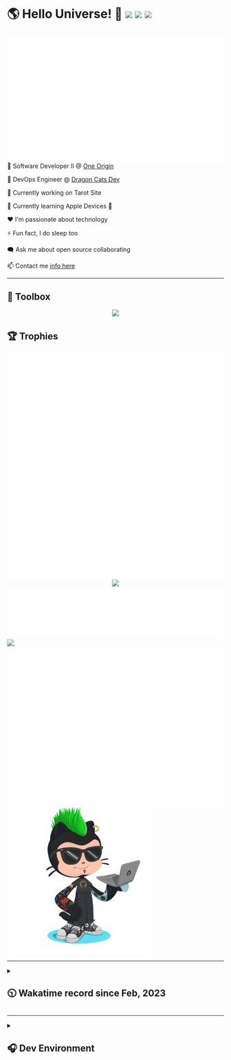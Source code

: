 <h1>🌎 Hello Universe! 👋
<img src='https://wakatime.com/badge/user/a61fe4dd-5464-48ee-825a-134d74f90884.svg?style=flat-square'>
<img src='https://api.visitorbadge.io/api/visitors?path=https%3A%2F%2Fgithub.com%2Fjmclain-origin&countColor=&style=flat-square' height='22'>
<img src='https://img.shields.io/github/followers/jmclain-origin?label=Followers&style=flat-square' height='22'>
</h1>

<img align='right' src='./assets/metrics.base.svg'>

💼 Software Developer II @ [One Origin](https://oneorigin.us/)

<!-- 💼 Engineer Consultant @ [Banyan Labs](https://banyanlabs.io/) -->

💼 DevOps Engineer @ [Dragon Cats Dev](https://DragonCats.dev/ "visit")

🔭 Currently working on Tarot Site

🌱 Currently learning Apple Devices 🤢

❤️ I'm passionate about technology

⚡ Fun fact, I do sleep too

🗨️ Ask me about open source collaborating

📫 Contact me [info here](https://www.joshmclain.com/#contact)

---

## 🧰 Toolbox

<p align="center">
  <a href="https://skillicons.dev">
    <img src="https://skillicons.dev/icons?i=md,html,css,js,regex,sass,tailwind,ts,react,styledcomponents,redux,next,gatsby,remix,vue,nuxt,nodejs,express,mongodb,jest,webpack,vite,rollup,docker,nginx,aws,heroku,vercel,netlify,linux,bash,powershell,vim,git,githubactions,github,gitlab,vscode,idea,maven,gradle,java,spring&theme=dark" />
  </a>
</p>

## 🏆 Trophies

<div align='center'>
<img src='./assets/metrics.plugin.achievements.compact.svg'>
<img src='./assets/metrics.plugin.habits.charts.svg'>
<img src='https://github-profile-trophy.vercel.app/?username=jmclain-origin&theme=darkhub&no-frame=true&margin-w=10'>
</div>

<div align=''>
<img src='./assets/metrics.plugin.habits.facts.svg'>
<img src='https://streak-stats.demolab.com?user=jmclain-origin&theme=dark' width='340'>
<div>
</div>

<img src='./assets/metrics.plugin.wakatime.svg'>
<img src='./assets/octocat.png' width='340'>
<!-- <img src='./assets/metrics.plugin.code.svg'> -->
</div>

---

<details>
<summary>

## 🕥 Wakatime record since Feb, 2023

</summary>

<!--START_SECTION:waka-->
![Code Time](http://img.shields.io/badge/Code%20Time-566%20hrs%2014%20mins-blue)

![Profile Views](http://img.shields.io/badge/Profile%20Views-10-blue)

**🐱 My GitHub Data** 

> 📦 136.6 kB Used in GitHub's Storage 
 > 
> 🏆 708 Contributions in the Year 2023
 > 
> 🚫 Not Opted to Hire
 > 
> 📜 22 Public Repositories 
 > 
> 🔑 25 Private Repositories 
 > 
**I'm an Early 🐤** 

```text
🌞 Morning                2785 commits        ██████░░░░░░░░░░░░░░░░░░░   24.71 % 
🌆 Daytime                4017 commits        █████████░░░░░░░░░░░░░░░░   35.64 % 
🌃 Evening                2977 commits        ███████░░░░░░░░░░░░░░░░░░   26.41 % 
🌙 Night                  1492 commits        ███░░░░░░░░░░░░░░░░░░░░░░   13.24 % 
```
📅 **I'm Most Productive on Monday** 

```text
Monday                   2545 commits        ██████░░░░░░░░░░░░░░░░░░░   22.58 % 
Tuesday                  1972 commits        ████░░░░░░░░░░░░░░░░░░░░░   17.50 % 
Wednesday                1760 commits        ████░░░░░░░░░░░░░░░░░░░░░   15.62 % 
Thursday                 1016 commits        ██░░░░░░░░░░░░░░░░░░░░░░░   09.01 % 
Friday                   1683 commits        ████░░░░░░░░░░░░░░░░░░░░░   14.93 % 
Saturday                 1392 commits        ███░░░░░░░░░░░░░░░░░░░░░░   12.35 % 
Sunday                   903 commits         ██░░░░░░░░░░░░░░░░░░░░░░░   08.01 % 
```


📊 **This Week I Spent My Time On** 

```text
🕑︎ Time Zone: America/Phoenix

💬 Programming Languages: 
JavaScript               7 hrs               ██████████████░░░░░░░░░░░   55.29 % 
Java                     4 hrs 42 mins       █████████░░░░░░░░░░░░░░░░   37.09 % 
TypeScript               31 mins             █░░░░░░░░░░░░░░░░░░░░░░░░   04.11 % 
JSON                     18 mins             █░░░░░░░░░░░░░░░░░░░░░░░░   02.42 % 
TSConfig                 2 mins              ░░░░░░░░░░░░░░░░░░░░░░░░░   00.38 % 

🔥 Editors: 
IntelliJ                 12 hrs 40 mins      █████████████████████████   100.00 % 

💻 Operating System: 
Mac                      12 hrs 40 mins      █████████████████████████   100.00 % 
```

**I Mostly Code in JavaScript** 

```text
TypeScript               16 repos            ███████░░░░░░░░░░░░░░░░░░   26.67 % 
CSS                      4 repos             ██░░░░░░░░░░░░░░░░░░░░░░░   06.67 % 
Java                     3 repos             █░░░░░░░░░░░░░░░░░░░░░░░░   05.00 % 
Dockerfile               1 repo              ░░░░░░░░░░░░░░░░░░░░░░░░░   01.67 % 
Vue                      1 repo              ░░░░░░░░░░░░░░░░░░░░░░░░░   01.67 % 
```




 Last Updated on 23/10/2023 18:37:18 UTC
<!--END_SECTION:waka-->

</details>

---

<details>
<summary>

## 🎧 Dev Environment

</summary>

> ### _I'm not a player 🐱 I just code a lot..._

<div align='center'>
<img src='https://spotify-github-profile.vercel.app/api/view?uid=31knnovcfatt7mqmu6yaa5htulxi&cover_image=true&theme=default&show_offline=false&background_color=121212' width='420'>
<img src='https://spotify-recently-played-readme.vercel.app/api?user=31knnovcfatt7mqmu6yaa5htulxi&width=400&count=10'>
</div>
</details>

<!-- ## Memes

who doesn't love memes?

![obi one](./assets/unfilimar_obi.jpg) -->

<!-- <div align='center'>
<img src='https://www.data-card-for-spotify.com/api/card?user_id=31knnovcfatt7mqmu6yaa5htulxi&hide_playing=1&hide_recents=1&limit=10&custom_title=jmclain-origin%20Spotify%20Data'>
</div> -->
